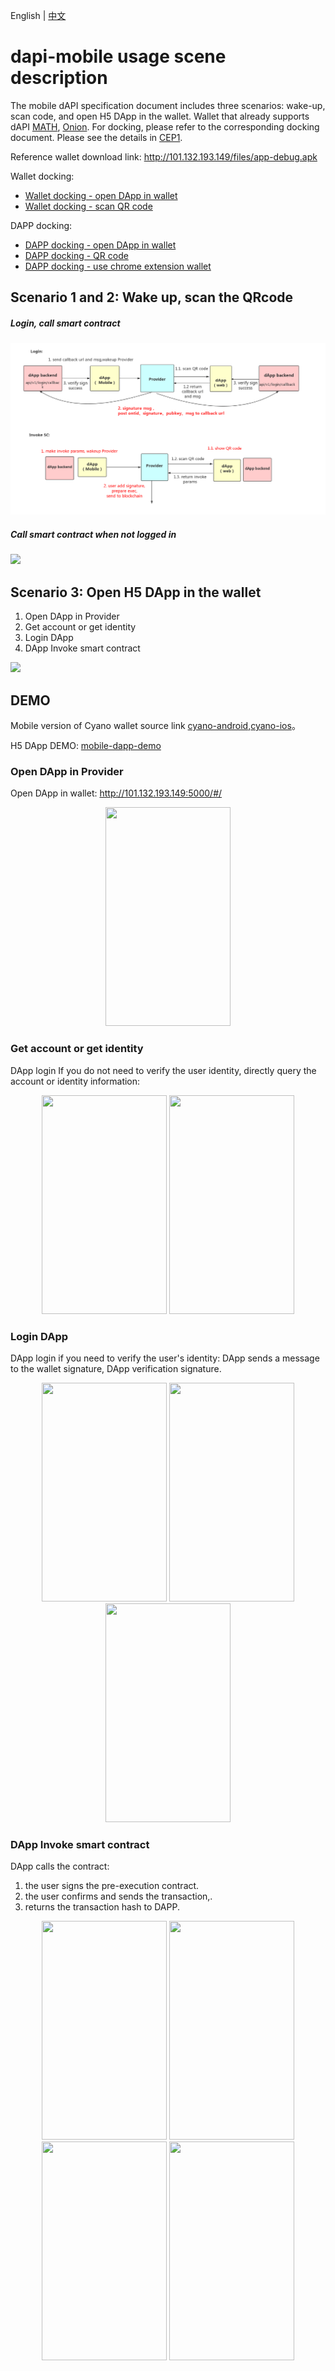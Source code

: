 
English | [中文](README_CN.md)

# dapi-mobile usage scene description

The mobile dAPI specification document includes three scenarios: wake-up, scan code, and open H5 DApp in the wallet. Wallet that already supports dAPI [MATH](http://www.mathwallet.org/en/), [Onion](http://onion.fun/). For docking, please refer to the corresponding docking document. Please see the details in [CEP1](https://github.com/ontio-cyano/CEPs/blob/master/CEPS/CEP1.mediawiki).

Reference wallet download link: http://101.132.193.149/files/app-debug.apk

Wallet docking:

* [Wallet docking - open DApp in wallet](en/WalletDocking-wallet-open-DApp_en.md)
* [Wallet docking - scan QR code](en/WalletDocking-scan-qrcode_en.md)

DAPP docking:

* [DAPP docking - open DApp in wallet](en/DAppDocking-Wallet-Opens-DApp.md)
* [DAPP docking - QR code](en/DAppDocking-QRcode.md)
* [DAPP docking - use chrome extension wallet](en/DAppDocking-use%20chrome%20extension%20wallet.md)


## Scenario 1 and 2: Wake up, scan the QRcode


##### Login, call smart contract

![](images/split-login-invoke.png)

##### Call smart contract when not logged in

![](images/invoke-with-login.png)


## Scenario 3: Open H5 DApp in the wallet

1. Open DApp in Provider
2. Get account or get identity
3. Login DApp
4. DApp Invoke smart contract

![](images/scenario3.png)

## DEMO

Mobile version of Cyano wallet source link [cyano-android](https://github.com/ontio-cyano/cyano-android),[cyano-ios](https://github.com/ontio-cyano/cyano-ios)。

H5 DApp DEMO: [mobile-dapp-demo](https://github.com/ontio-cyano/mobile-dapp-demo)

### Open DApp in Provider

Open DApp in wallet: http://101.132.193.149:5000/#/

<div align="center">
  <img src="https://raw.githubusercontent.com/ontio-community/dapi-mobile-example/master/images/ios/01-open-dapp.jpg" height="350" width="200">
</div>

### Get account or get identity

DApp login If you do not need to verify the user identity, directly query the account or identity information:

<div align="center">
  <img src="https://raw.githubusercontent.com/ontio-community/dapi-mobile-example/master/images/ios/02-getAccount.jpg" height="350" width="200">
  <img src="https://raw.githubusercontent.com/ontio-community/dapi-mobile-example/master/images/ios/04-logined.jpg" height="350" width="200">
</div>

### Login DApp

DApp login if you need to verify the user's identity: DApp sends a message to the wallet signature, DApp verification signature.

<div align="center">
  <img src="https://raw.githubusercontent.com/ontio-community/dapi-mobile-example/master/images/ios/03-login-message.jpg" height="350" width="200">
  <img src="https://raw.githubusercontent.com/ontio-community/dapi-mobile-example/master/images/ios/input-password.jpg" height="350" width="200">
  <img src="https://raw.githubusercontent.com/ontio-community/dapi-mobile-example/master/images/ios/04-logined.jpg" height="350" width="200">
</div>

### DApp Invoke smart contract

DApp calls the contract:
1. the user signs the pre-execution contract.
2. the user confirms and sends the transaction,.
3. returns the transaction hash to DAPP.

<div align="center">
  <img src="https://raw.githubusercontent.com/ontio-community/dapi-mobile-example/master/images/ios/05-invoke-message.jpg" height="350" width="200">
  <img src="https://raw.githubusercontent.com/ontio-community/dapi-mobile-example/master/images/ios/input-password.jpg" height="350" width="200">
  <img src="https://raw.githubusercontent.com/ontio-community/dapi-mobile-example/master/images/ios/05-pre-exec-result.jpg" height="350" width="200">
   <img src="https://raw.githubusercontent.com/ontio-community/dapi-mobile-example/master/images/ios/06-dapp-recv-txhash.jpg" height="350" width="200">
</div>

